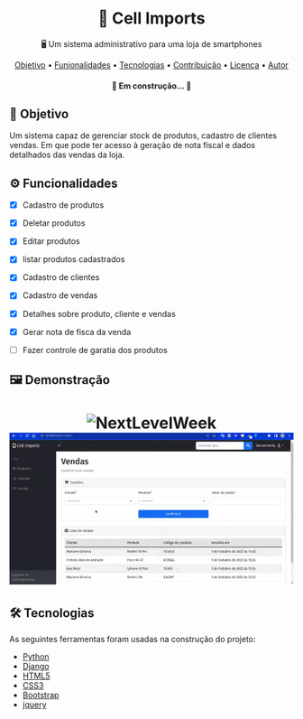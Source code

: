 <h1 align="center">
    📱 Cell Imports
</h1>
<p align="center">🖥️ Um sistema administrativo para uma loja de smartphones</p>

<p align="center">
 <a href="#objetivo">Objetivo</a> •
 <a href="#funcionalidades">Funionalidades</a> • 
 <a href="#tecnologias">Tecnologias</a> • 
 <a href="#contribuicao">Contribuição</a> • 
 <a href="#licenc-a">Licença</a> • 
 <a href="#autor">Autor</a>
</p>

<h4 align="center"> 
	🚧  Em construção...  🚧
</h4>

<h2 id="objetivo">📝 Objetivo</h2>

<p>
Um sistema capaz de gerenciar stock de produtos, cadastro de clientes vendas. Em que pode ter acesso à geração de nota fiscal e dados detalhados das vendas da loja.
</p>

<h2>⚙️ Funcionalidades</h2>

- [x] Cadastro de produtos
- [x] Deletar produtos
- [x] Editar produtos
- [x] listar produtos cadastrados
- [x] Cadastro de clientes
- [x] Cadastro de vendas
- [x] Detalhes sobre produto, cliente e vendas
- [x] Gerar nota de fisca da venda
- [ ] Fazer controle de garatia dos produtos


<h2>🖼️ Demonstração</h2>

<h1 align="center">
  <img alt="NextLevelWeek" title="#NextLevelWeek" src="./assets/cell-imports-6.gif" />
  <img alt="NextLevelWeek" title="#NextLevelWeek" src="./assets/cell-imports-4.gif" />
</h1>

<h2>🛠 Tecnologias</h2>

<p>As seguintes ferramentas foram usadas na construção do projeto:</p>

- [Python](https://www.python.org/)
- [Django](https://www.djangoproject.com/start/overview/)
- [HTML5](https://developer.mozilla.org/pt-BR/docs/Web/HTML)
- [CSS3](https://developer.mozilla.org/pt-BR/docs/Web/CSS)
- [Bootstrap](https://getbootstrap.com/)
- [jquery](https://jquery.com/)
